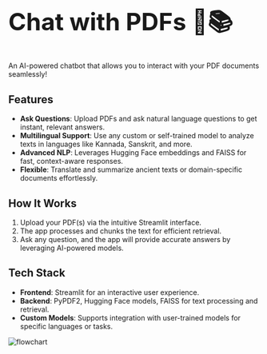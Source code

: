 # <h1 style="font-size: 3rem;">Chat with PDFs 🤖📚</h1>

An AI-powered chatbot that allows you to interact with your PDF documents seamlessly!  

## Features  
- **Ask Questions**: Upload PDFs and ask natural language questions to get instant, relevant answers.  
- **Multilingual Support**: Use any custom or self-trained model to analyze texts in languages like Kannada, Sanskrit, and more.  
- **Advanced NLP**: Leverages Hugging Face embeddings and FAISS for fast, context-aware responses.  
- **Flexible**: Translate and summarize ancient texts or domain-specific documents effortlessly.  

## How It Works  
1. Upload your PDF(s) via the intuitive Streamlit interface.  
2. The app processes and chunks the text for efficient retrieval.  
3. Ask any question, and the app will provide accurate answers by leveraging AI-powered models.  

## Tech Stack  
- **Frontend**: Streamlit for an interactive user experience.  
- **Backend**: PyPDF2, Hugging Face models, FAISS for text processing and retrieval.  
- **Custom Models**: Supports integration with user-trained models for specific languages or tasks.  

![flowchart](https://github.com/user-attachments/assets/b4a2ad4b-f469-4288-8332-157aa517296d)

